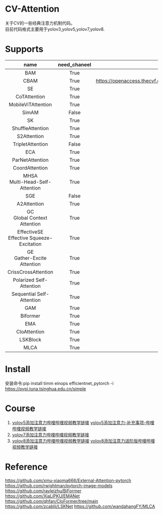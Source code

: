 # CV-Attention
关于CV的一些经典注意力机制代码。  
目前代码格式主要用于yolov3,yolov5,yolov7,yolov8.

# Supports
| name | need_chaneel | paper |
| :----:| :----: | :----: |
| BAM | True | https://arxiv.org/pdf/1807.06514.pdf |
| CBAM | True | https://openaccess.thecvf.com/content_ECCV_2018/papers/Sanghyun_Woo_Convolutional_Block_Attention_ECCV_2018_paper.pdf |
| SE | True | https://arxiv.org/abs/1709.01507 |
| CoTAttention | True | https://arxiv.org/abs/2107.12292 |
| MobileViTAttention | True | https://arxiv.org/abs/2110.02178 |
| SimAM | False | http://proceedings.mlr.press/v139/yang21o/yang21o.pdf |
| SK | True | https://arxiv.org/pdf/1903.06586.pdf |
| ShuffleAttention | True | https://arxiv.org/pdf/2102.00240.pdf |
| S2Attention | True | https://arxiv.org/abs/2108.01072 |
| TripletAttention | False | https://arxiv.org/abs/2010.03045 |
| ECA | True | https://arxiv.org/pdf/1910.03151.pdf |
| ParNetAttention | True | https://arxiv.org/abs/2110.07641 |
| CoordAttention | True | https://arxiv.org/abs/2103.02907 |
| MHSA<br>Multi-Head-Self-Attention | True | https://wuch15.github.io/paper/EMNLP2019-NRMS.pdf |
| SGE | False | https://arxiv.org/pdf/1905.09646.pdf |
| A2Attention | True | https://arxiv.org/pdf/1810.11579.pdf |
| GC<br>Global Context Attention | True | https://arxiv.org/abs/1904.11492 |
| EffectiveSE<br>Effective Squeeze-Excitation | True | https://arxiv.org/abs/1911.06667 |
| GE<br>Gather-Excite Attention | True | https://arxiv.org/abs/1810.12348 |
| CrissCrossAttention | True | https://arxiv.org/abs/1811.11721 |
| Polarized Self-Attention | True | https://arxiv.org/abs/2107.00782 |
| Sequential Self-Attention | True | https://arxiv.org/abs/2107.00782 |
| GAM | True | https://arxiv.org/pdf/2112.05561v1.pdf |
| Biformer | True | https://arxiv.org/abs/2303.08810 |
| EMA | True | https://arxiv.org/abs/2305.13563v2 |
| CloAttention | True | https://arxiv.org/abs/2303.17803 |
| LSKBlock | True | https://arxiv.org/pdf/2303.09030.pdf |
| MLCA | True | https://www.sciencedirect.com/science/article/pii/S0952197623006267 |

# Install
安装命令:pip install timm einops efficientnet_pytorch -i https://pypi.tuna.tsinghua.edu.cn/simple

# Course
1. [yolov5添加注意力哔哩哔哩视频教学链接](https://www.bilibili.com/video/BV1s84y1775U) [yolov5添加注意力-补充事项-哔哩哔哩视频教学链接](https://www.bilibili.com/video/BV1hG4y1M71X)
2. [yolov7添加注意力哔哩哔哩视频教学链接](https://www.bilibili.com/video/BV1pd4y1H7BK)
3. [yolov8添加注意力哔哩哔哩视频教学链接](https://www.bilibili.com/video/BV1ZQ4y1J7oC/) [yolov8添加注意力进阶版哔哩哔哩视频教学链接](https://www.bilibili.com/video/BV1ZQ4y1J7oC/)

# Reference
https://github.com/xmu-xiaoma666/External-Attention-pytorch  
https://github.com/rwightman/pytorch-image-models  
https://github.com/rayleizhu/BiFormer  
https://github.com/XiaLiPKU/EMANet  
https://github.com/qhfan/CloFormer/tree/main
https://github.com/zcablii/LSKNet
https://github.com/wandahangFY/MLCA